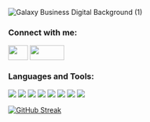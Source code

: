 


![Galaxy Business Digital Background (1)](https://www.canva.com/design/DAFzgB6n_qc/8mA1B1MTVLFOjELcl18FYQ/watch?utm_content=DAFzgB6n_qc&utm_campaign=share_your_design&utm_medium=link&utm_source=shareyourdesignpanel)


<h3 align="left">Connect with me:</h3>
<p align="left">
<a href="https://www.linkedin.com/in/duhadahamsheh/" target="blank"><img align="center" src="https://cdn.jsdelivr.net/npm/simple-icons@3.0.1/icons/linkedin.svg" alt="" height="30" width="40" /></a>
  <a href="duhadahamsheh@gmail.com" target="blank"><img align="center" src="https://img.shields.io/badge/Gmail-D14836?style=for-the-badge&logo=gmail&logoColor=white" alt="" height="30" width="70" /></a>
</p>

<h3 align="left">Languages and Tools:</h3>
<p align="left">
<img src="https://img.shields.io/badge/Node%20js-339933?style=for-the-badge&logo=nodedotjs&logoColor=white" />
  <img src="https://img.shields.io/badge/npm-CB3837?style=for-the-badge&logo=npm&logoColor=white" />
  <img src="https://img.shields.io/badge/Bootstrap-563D7C?style=for-the-badge&logo=bootstrap&logoColor=white" />
  <img src="https://img.shields.io/badge/Postman-FF6C37?style=for-the-badge&logo=Postman&logoColor=white" />
  <img src="https://img.shields.io/badge/React-20232A?style=for-the-badge&logo=react&logoColor=61DAFB" />
  <img src="https://img.shields.io/badge/CSS3-1572B6?style=for-the-badge&logo=css3&logoColor=white" />
  <img src="https://img.shields.io/badge/HTML5-E34F26?style=for-the-badge&logo=html5&logoColor=white" />
  <img src="https://img.shields.io/badge/JavaScript-323330?style=for-the-badge&logo=javascript&logoColor=F7DF1E" />
  </p>

[![GitHub Streak](https://github-readme-streak-stats.herokuapp.com/?user=DuhaDahamsheh)](https://git.io/streak-stats)  
